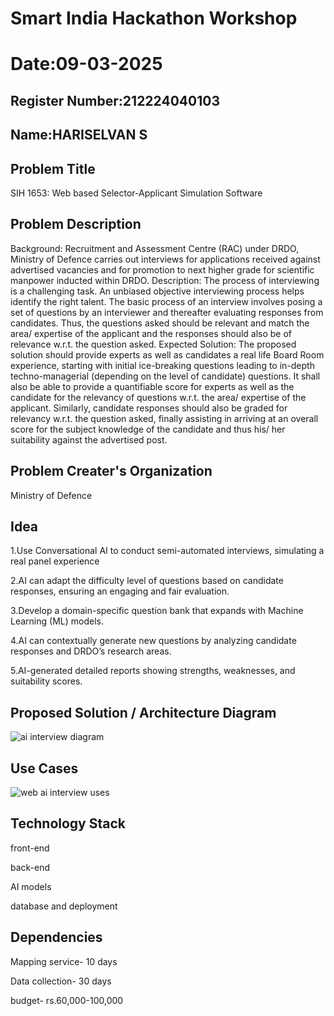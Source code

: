 # Smart India Hackathon Workshop
# Date:09-03-2025
## Register Number:212224040103
## Name:HARISELVAN S
## Problem Title
SIH 1653: Web based Selector-Applicant Simulation Software
## Problem Description
Background: Recruitment and Assessment Centre (RAC) under DRDO, Ministry of Defence carries out interviews for applications received against advertised vacancies and for promotion to next higher grade for scientific manpower inducted within DRDO. Description: The process of interviewing is a challenging task. An unbiased objective interviewing process helps identify the right talent. The basic process of an interview involves posing a set of questions by an interviewer and thereafter evaluating responses from candidates. Thus, the questions asked should be relevant and match the area/ expertise of the applicant and the responses should also be of relevance w.r.t. the question asked. Expected Solution: The proposed solution should provide experts as well as candidates a real life Board Room experience, starting with initial ice-breaking questions leading to in-depth techno-managerial (depending on the level of candidate) questions. It shall also be able to provide a quantifiable score for experts as well as the candidate for the relevancy of questions w.r.t. the area/ expertise of the applicant. Similarly, candidate responses should also be graded for relevancy w.r.t. the question asked, finally assisting in arriving at an overall score for the subject knowledge of the candidate and thus his/ her suitability against the advertised post.

## Problem Creater's Organization
Ministry of Defence

## Idea
1.Use Conversational AI to conduct semi-automated interviews, simulating a real panel experience

2.AI can adapt the difficulty level of questions based on candidate responses, ensuring an engaging and fair evaluation.

3.Develop a domain-specific question bank that expands with Machine Learning (ML) models.

4.AI can contextually generate new questions by analyzing candidate responses and DRDO’s research areas.

5.AI-generated detailed reports showing strengths, weaknesses, and suitability scores.


## Proposed Solution / Architecture Diagram
![ai interview diagram](https://github.com/user-attachments/assets/354c7404-ff34-473c-9ff7-06bc639e2a45)


## Use Cases
![web ai interview uses](https://github.com/user-attachments/assets/9b92c56e-0762-4654-91ce-6aea1244e0e0)


## Technology Stack
front-end

back-end

AI models

database and deployment

## Dependencies
Mapping service- 10 days

Data collection- 30 days

budget- rs.60,000-100,000

